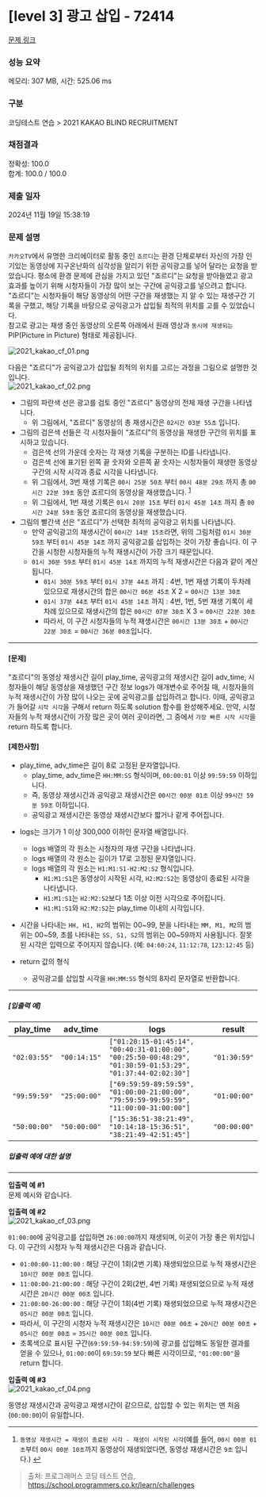 # [level 3] 광고 삽입 - 72414 

[문제 링크](https://school.programmers.co.kr/learn/courses/30/lessons/72414?language=kotlin) 

### 성능 요약

메모리: 307 MB, 시간: 525.06 ms

### 구분

코딩테스트 연습 > 2021 KAKAO BLIND RECRUITMENT

### 채점결과

정확성: 100.0<br/>합계: 100.0 / 100.0

### 제출 일자

2024년 11월 19일 15:38:19

### 문제 설명

<p><code>카카오TV</code>에서 유명한 크리에이터로 활동 중인 <code>죠르디</code>는 환경 단체로부터 자신의 가장 인기있는 동영상에 지구온난화의 심각성을 알리기 위한 공익광고를 넣어 달라는 요청을 받았습니다. 평소에 환경 문제에 관심을 가지고 있던 "죠르디"는 요청을 받아들였고 광고효과를 높이기 위해 시청자들이 가장 많이 보는 구간에 공익광고를 넣으려고 합니다. "죠르디"는 시청자들이 해당 동영상의 어떤 구간을 재생했는 지 알 수 있는 재생구간 기록을 구했고, 해당 기록을 바탕으로 공익광고가 삽입될 최적의 위치를 고를 수 있었습니다.<br>
참고로 광고는 재생 중인 동영상의 오른쪽 아래에서 원래 영상과 <code>동시에 재생되는</code> PIP(Picture in Picture) 형태로 제공됩니다.</p>

<p><img src="https://grepp-programmers.s3.ap-northeast-2.amazonaws.com/files/production/597ec277-4451-4289-8817-2970be644a69/2021_kakao_cf_01.png" title="" alt="2021_kakao_cf_01.png"></p>

<p>다음은 "죠르디"가 공익광고가 삽입될 최적의 위치를 고르는 과정을 그림으로 설명한 것입니다.<br>
<img src="https://grepp-programmers.s3.ap-northeast-2.amazonaws.com/files/production/e733fafb-1e6b-4d30-bbab-a22f366229e7/2021_kakao_cf_02.png" title="" alt="2021_kakao_cf_02.png"></p>

<ul>
<li>그림의 파란색 선은 광고를 검토 중인 "죠르디" 동영상의 전체 재생 구간을 나타냅니다.

<ul>
<li>위 그림에서, "죠르디" 동영상의 총 재생시간은 <code>02시간 03분 55초</code> 입니다.</li>
</ul></li>
<li>그림의 검은색 선들은 각 시청자들이 "죠르디"의 동영상을 재생한 구간의 위치를 표시하고 있습니다.

<ul>
<li>검은색 선의 가운데 숫자는 각 재생 기록을 구분하는 ID를 나타냅니다.</li>
<li>검은색 선에 표기된 왼쪽 끝 숫자와 오른쪽 끝 숫자는 시청자들이 재생한 동영상 구간의 시작 시각과 종료 시각을 나타냅니다.</li>
<li>위 그림에서, 3번 재생 기록은 <code>00시 25분 50초</code> 부터 <code>00시 48분 29초</code> 까지 총 <code>00시간 22분 39초</code> 동안 죠르디의 동영상을 재생했습니다. <sup id="fnref1"><a href="#fn1">1</a></sup></li>
<li>위 그림에서, 1번 재생 기록은 <code>01시 20분 15초</code> 부터 <code>01시 45분 14초</code> 까지 총 <code>00시간 24분 59초</code> 동안 죠르디의 동영상을 재생했습니다.</li>
</ul></li>
<li>그림의 빨간색 선은 "죠르디"가 선택한 최적의 공익광고 위치를 나타냅니다.

<ul>
<li>만약 공익광고의 재생시간이 <code>00시간 14분 15초</code>라면, 위의 그림처럼 <code>01시 30분 59초</code> 부터 <code>01시 45분 14초</code> 까지 공익광고를 삽입하는 것이 가장 좋습니다. 이 구간을 시청한 시청자들의 누적 재생시간이 가장 크기 때문입니다.</li>
<li><code>01시 30분 59초</code> 부터 <code>01시 45분 14초</code> 까지의 누적 재생시간은 다음과 같이 계산됩니다.

<ul>
<li><code>01시 30분 59초</code> 부터 <code>01시 37분 44초</code> 까지 : 4번, 1번 재생 기록이 두차례 있으므로 재생시간의 합은 <code>00시간 06분 45초</code> X 2 = <code>00시간 13분 30초</code></li>
<li><code>01시 37분 44초</code> 부터 <code>01시 45분 14초</code> 까지 : 4번, 1번, 5번 재생 기록이 세차례 있으므로 재생시간의 합은 <code>00시간 07분 30초</code> X 3 = <code>00시간 22분 30초</code></li>
<li>따라서, 이 구간 시청자들의 누적 재생시간은 <code>00시간 13분 30초</code> + <code>00시간 22분 30초</code> = <code>00시간 36분 00초</code>입니다.</li>
</ul></li>
</ul></li>
</ul>

<hr>

<h4><strong>[문제]</strong></h4>

<p>"죠르디"의 동영상 재생시간 길이 play_time, 공익광고의 재생시간 길이 adv_time, 시청자들이 해당 동영상을 재생했던 구간 정보 logs가 매개변수로 주어질 때, 시청자들의 누적 재생시간이 가장 많이 나오는 곳에 공익광고를 삽입하려고 합니다. 이때, 공익광고가 들어갈 <code>시작 시각</code>을 구해서 return 하도록 solution 함수를 완성해주세요. 만약, 시청자들의 누적 재생시간이 가장 많은 곳이 여러 곳이라면, 그 중에서 <code>가장 빠른 시작 시각</code>을 return 하도록 합니다.</p>

<h4><strong>[제한사항]</strong></h4>

<ul>
<li>play_time, adv_time은 길이 8로 고정된 문자열입니다.

<ul>
<li>play_time, adv_time은 <code>HH:MM:SS</code> 형식이며, <code>00:00:01</code> 이상 <code>99:59:59</code> 이하입니다.</li>
<li>즉, 동영상 재생시간과 공익광고 재생시간은 <code>00시간 00분 01초</code> 이상 <code>99시간 59분 59초</code> 이하입니다.</li>
<li>공익광고 재생시간은 동영상 재생시간보다 짧거나 같게 주어집니다.</li>
</ul></li>
<li><p>logs는 크기가 1 이상 300,000 이하인 문자열 배열입니다.</p>

<ul>
<li>logs 배열의 각 원소는 시청자의 재생 구간을 나타냅니다.</li>
<li>logs 배열의 각 원소는 길이가 17로 고정된 문자열입니다.</li>
<li>logs 배열의 각 원소는 <code>H1:M1:S1-H2:M2:S2</code> 형식입니다.

<ul>
<li><code>H1:M1:S1</code>은 동영상이 시작된 시각, <code>H2:M2:S2</code>는 동영상이 종료된 시각을 나타냅니다.</li>
<li><code>H1:M1:S1</code>는 <code>H2:M2:S2</code>보다 1초 이상 이전 시각으로 주어집니다.</li>
<li><code>H1:M1:S1</code>와 <code>H2:M2:S2</code>는 play_time 이내의 시각입니다.</li>
</ul></li>
</ul></li>
<li><p>시간을 나타내는 <code>HH, H1, H2</code>의 범위는 00~99, 분을 나타내는 <code>MM, M1, M2</code>의 범위는  00~59, 초를 나타내는 <code>SS, S1, S2</code>의 범위는 00~59까지 사용됩니다. 잘못된 시각은 입력으로 주어지지 않습니다. (예: <code>04:60:24</code>, <code>11:12:78</code>, <code>123:12:45</code> 등)</p></li>
<li><p>return 값의 형식</p>

<ul>
<li>공익광고를 삽입할 시각을 <code>HH:MM:SS</code> 형식의 8자리 문자열로 반환합니다.</li>
</ul></li>
</ul>

<hr>

<h5><strong>[입출력 예]</strong></h5>
<table class="table">
        <thead><tr>
<th>play_time</th>
<th>adv_time</th>
<th>logs</th>
<th>result</th>
</tr>
</thead>
        <tbody><tr>
<td><code>"02:03:55"</code></td>
<td><code>"00:14:15"</code></td>
<td><code>["01:20:15-01:45:14", "00:40:31-01:00:00", "00:25:50-00:48:29", "01:30:59-01:53:29", "01:37:44-02:02:30"]</code></td>
<td><code>"01:30:59"</code></td>
</tr>
<tr>
<td><code>"99:59:59"</code></td>
<td><code>"25:00:00"</code></td>
<td><code>["69:59:59-89:59:59", "01:00:00-21:00:00", "79:59:59-99:59:59", "11:00:00-31:00:00"]</code></td>
<td><code>"01:00:00"</code></td>
</tr>
<tr>
<td><code>"50:00:00"</code></td>
<td><code>"50:00:00"</code></td>
<td><code>["15:36:51-38:21:49", "10:14:18-15:36:51", "38:21:49-42:51:45"]</code></td>
<td><code>"00:00:00"</code></td>
</tr>
</tbody>
      </table>
<h5><strong>입출력 예에 대한 설명</strong></h5>

<hr>

<p><strong>입출력 예 #1</strong><br>
문제 예시와 같습니다.</p>

<p><strong>입출력 예 #2</strong><br>
<img src="https://grepp-programmers.s3.ap-northeast-2.amazonaws.com/files/production/0e58c7f5-2b81-43f2-95e1-c504f17aab9b/2021_kakao_cf_03.png" title="" alt="2021_kakao_cf_03.png"></p>

<p><code>01:00:00</code>에 공익광고를 삽입하면 <code>26:00:00</code>까지 재생되며, 이곳이 가장 좋은 위치입니다. 이 구간의 시청자 누적 재생시간은 다음과 같습니다.</p>

<ul>
<li><code>01:00:00-11:00:00</code> : 해당 구간이 1회(2번 기록) 재생되었으므로 누적 재생시간은 <code>10시간 00분 00초</code> 입니다.</li>
<li><code>11:00:00-21:00:00</code> : 해당 구간이 2회(2번, 4번 기록) 재생되었으므로 누적 재생시간은 <code>20시간 00분 00초</code> 입니다.</li>
<li><code>21:00:00-26:00:00</code> : 해당 구간이 1회(4번 기록) 재생되었으므로 누적 재생시간은 <code>05시간 00분 00초</code> 입니다.</li>
<li>따라서, 이 구간의 시청자 누적 재생시간은 <code>10시간 00분 00초</code> + <code>20시간 00분 00초</code> + <code>05시간 00분 00초</code> = <code>35시간 00분 00초</code> 입니다.</li>
<li>초록색으로 표시된 구간(<code>69:59:59-94:59:59</code>)에 광고를 삽입해도 동일한 결과를 얻을 수 있으나, <code>01:00:00</code>이 <code>69:59:59</code> 보다 빠른 시각이므로, <code>"01:00:00"</code>을 return 합니다.</li>
</ul>

<p><strong>입출력 예 #3</strong><br>
<img src="https://grepp-programmers.s3.ap-northeast-2.amazonaws.com/files/production/8e564c82-00ce-4e1a-80fc-5cd96e465a69/2021_kakao_cf_04.png" title="" alt="2021_kakao_cf_04.png"></p>

<p>동영상 재생시간과 공익광고 재생시간이 같으므로, 삽입할 수 있는 위치는 맨 처음(<code>00:00:00</code>)이 유일합니다.</p>

<div class="footnotes">
<hr>
<ol>

<li id="fn1">
<p><code>동영상 재생시간 = 재생이 종료된 시각 - 재생이 시작된 시각</code>(예를 들어, <code>00시 00분 01초</code>부터 <code>00시 00분 10초</code>까지 동영상이 재생되었다면, 동영상 재생시간은 <code>9초</code> 입니다.)&nbsp;<a href="#fnref1">↩</a></p>
</li>

</ol>
</div>


> 출처: 프로그래머스 코딩 테스트 연습, https://school.programmers.co.kr/learn/challenges